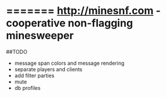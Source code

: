 =======
http://minesnf.com - cooperative non-flagging minesweeper
=======

##TODO
* message span colors and message rendering
* separate players and clients
* add  filter parties
* mute
* db profiles
